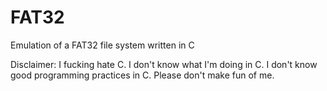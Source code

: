 # FAT32
Emulation of a FAT32 file system written in C

Disclaimer: I fucking hate C. I don't know what I'm doing in C. I don't know good programming practices in C. Please don't make fun of me.
